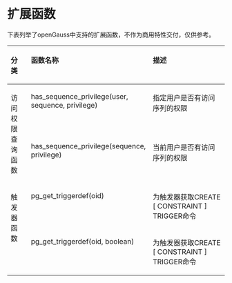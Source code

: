 # 扩展函数

下表列举了openGauss中支持的扩展函数，不作为商用特性交付，仅供参考。

<a name="zh-cn_topic_0283137689_zh-cn_topic_0237122203_zh-cn_topic_0075058739_table36793338153059"></a>
<table><thead align="left"><tr id="zh-cn_topic_0283137689_zh-cn_topic_0237122203_zh-cn_topic_0075058739_row8256713153057"><th class="cellrowborder" valign="top" width="13.3%" id="mcps1.1.4.1.1"><p id="zh-cn_topic_0283137689_zh-cn_topic_0237122203_zh-cn_topic_0075058739_p55113726153057"><a name="zh-cn_topic_0283137689_zh-cn_topic_0237122203_zh-cn_topic_0075058739_p55113726153057"></a><a name="zh-cn_topic_0283137689_zh-cn_topic_0237122203_zh-cn_topic_0075058739_p55113726153057"></a>分类</p>
</th>
<th class="cellrowborder" valign="top" width="37.53%" id="mcps1.1.4.1.2"><p id="zh-cn_topic_0283137689_zh-cn_topic_0237122203_zh-cn_topic_0075058739_p54844983153057"><a name="zh-cn_topic_0283137689_zh-cn_topic_0237122203_zh-cn_topic_0075058739_p54844983153057"></a><a name="zh-cn_topic_0283137689_zh-cn_topic_0237122203_zh-cn_topic_0075058739_p54844983153057"></a>函数名称</p>
</th>
<th class="cellrowborder" valign="top" width="49.17%" id="mcps1.1.4.1.3"><p id="zh-cn_topic_0283137689_zh-cn_topic_0237122203_zh-cn_topic_0075058739_p60256628153057"><a name="zh-cn_topic_0283137689_zh-cn_topic_0237122203_zh-cn_topic_0075058739_p60256628153057"></a><a name="zh-cn_topic_0283137689_zh-cn_topic_0237122203_zh-cn_topic_0075058739_p60256628153057"></a>描述</p>
</th>
</tr>
</thead>
<tbody><tr id="zh-cn_topic_0283137689_zh-cn_topic_0237122203_zh-cn_topic_0075058739_row32745771153057"><td class="cellrowborder" rowspan="2" valign="top" width="13.3%" headers="mcps1.1.4.1.1 "><p id="zh-cn_topic_0283137689_zh-cn_topic_0237122203_zh-cn_topic_0075058739_p20706780153057"><a name="zh-cn_topic_0283137689_zh-cn_topic_0237122203_zh-cn_topic_0075058739_p20706780153057"></a><a name="zh-cn_topic_0283137689_zh-cn_topic_0237122203_zh-cn_topic_0075058739_p20706780153057"></a>访问权限查询函数</p>
<p id="zh-cn_topic_0283137689_zh-cn_topic_0237122203_zh-cn_topic_0075058739_p10365711153057"><a name="zh-cn_topic_0283137689_zh-cn_topic_0237122203_zh-cn_topic_0075058739_p10365711153057"></a><a name="zh-cn_topic_0283137689_zh-cn_topic_0237122203_zh-cn_topic_0075058739_p10365711153057"></a></p>
</td>
<td class="cellrowborder" valign="top" width="37.53%" headers="mcps1.1.4.1.2 "><p id="zh-cn_topic_0283137689_zh-cn_topic_0237122203_zh-cn_topic_0075058739_p39517468153057"><a name="zh-cn_topic_0283137689_zh-cn_topic_0237122203_zh-cn_topic_0075058739_p39517468153057"></a><a name="zh-cn_topic_0283137689_zh-cn_topic_0237122203_zh-cn_topic_0075058739_p39517468153057"></a>has_sequence_privilege(user, sequence, privilege)</p>
</td>
<td class="cellrowborder" valign="top" width="49.17%" headers="mcps1.1.4.1.3 "><p id="zh-cn_topic_0283137689_zh-cn_topic_0237122203_zh-cn_topic_0075058739_p61561361153057"><a name="zh-cn_topic_0283137689_zh-cn_topic_0237122203_zh-cn_topic_0075058739_p61561361153057"></a><a name="zh-cn_topic_0283137689_zh-cn_topic_0237122203_zh-cn_topic_0075058739_p61561361153057"></a>指定用户是否有访问序列的权限</p>
</td>
</tr>
<tr id="zh-cn_topic_0283137689_zh-cn_topic_0237122203_zh-cn_topic_0075058739_row42065549153057"><td class="cellrowborder" valign="top" headers="mcps1.1.4.1.1 "><p id="zh-cn_topic_0283137689_zh-cn_topic_0237122203_zh-cn_topic_0075058739_p22676680153057"><a name="zh-cn_topic_0283137689_zh-cn_topic_0237122203_zh-cn_topic_0075058739_p22676680153057"></a><a name="zh-cn_topic_0283137689_zh-cn_topic_0237122203_zh-cn_topic_0075058739_p22676680153057"></a>has_sequence_privilege(sequence, privilege)</p>
</td>
<td class="cellrowborder" valign="top" headers="mcps1.1.4.1.2 "><p id="zh-cn_topic_0283137689_zh-cn_topic_0237122203_zh-cn_topic_0075058739_p44628232153057"><a name="zh-cn_topic_0283137689_zh-cn_topic_0237122203_zh-cn_topic_0075058739_p44628232153057"></a><a name="zh-cn_topic_0283137689_zh-cn_topic_0237122203_zh-cn_topic_0075058739_p44628232153057"></a>当前用户是否有访问序列的权限</p>
</td>
</tr>
<tr id="zh-cn_topic_0283137689_zh-cn_topic_0237122203_zh-cn_topic_0075058739_row38230543183938"><td class="cellrowborder" rowspan="2" valign="top" width="13.3%" headers="mcps1.1.4.1.1 "><p id="zh-cn_topic_0283137689_zh-cn_topic_0237122203_zh-cn_topic_0075058739_p58170845184312"><a name="zh-cn_topic_0283137689_zh-cn_topic_0237122203_zh-cn_topic_0075058739_p58170845184312"></a><a name="zh-cn_topic_0283137689_zh-cn_topic_0237122203_zh-cn_topic_0075058739_p58170845184312"></a>触发器函数</p>
</td>
<td class="cellrowborder" valign="top" width="37.53%" headers="mcps1.1.4.1.2 "><p id="zh-cn_topic_0283137689_zh-cn_topic_0237122203_zh-cn_topic_0075058739_p25576862183938"><a name="zh-cn_topic_0283137689_zh-cn_topic_0237122203_zh-cn_topic_0075058739_p25576862183938"></a><a name="zh-cn_topic_0283137689_zh-cn_topic_0237122203_zh-cn_topic_0075058739_p25576862183938"></a>pg_get_triggerdef(oid)</p>
</td>
<td class="cellrowborder" valign="top" width="49.17%" headers="mcps1.1.4.1.3 "><p id="zh-cn_topic_0283137689_zh-cn_topic_0237122203_zh-cn_topic_0075058739_p58459942183938"><a name="zh-cn_topic_0283137689_zh-cn_topic_0237122203_zh-cn_topic_0075058739_p58459942183938"></a><a name="zh-cn_topic_0283137689_zh-cn_topic_0237122203_zh-cn_topic_0075058739_p58459942183938"></a>为触发器获取CREATE [ CONSTRAINT ] TRIGGER命令</p>
</td>
</tr>
<tr id="zh-cn_topic_0283137689_zh-cn_topic_0237122203_zh-cn_topic_0075058739_row26617459183938"><td class="cellrowborder" valign="top" headers="mcps1.1.4.1.1 "><p id="zh-cn_topic_0283137689_zh-cn_topic_0237122203_zh-cn_topic_0075058739_p3169557183938"><a name="zh-cn_topic_0283137689_zh-cn_topic_0237122203_zh-cn_topic_0075058739_p3169557183938"></a><a name="zh-cn_topic_0283137689_zh-cn_topic_0237122203_zh-cn_topic_0075058739_p3169557183938"></a>pg_get_triggerdef(oid, boolean)</p>
</td>
<td class="cellrowborder" valign="top" headers="mcps1.1.4.1.2 "><p id="zh-cn_topic_0283137689_zh-cn_topic_0237122203_zh-cn_topic_0075058739_p55407592183938"><a name="zh-cn_topic_0283137689_zh-cn_topic_0237122203_zh-cn_topic_0075058739_p55407592183938"></a><a name="zh-cn_topic_0283137689_zh-cn_topic_0237122203_zh-cn_topic_0075058739_p55407592183938"></a>为触发器获取CREATE [ CONSTRAINT ] TRIGGER命令</p>
</td>
</tr>
</tbody>
</table>

